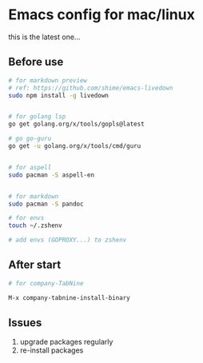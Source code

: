 # Emacs config for mac/linux


this is the latest one...


## Before use

```bash
# for markdown preview
# ref: https://github.com/shime/emacs-livedown
sudo npm install -g livedown


# for golang lsp
go get golang.org/x/tools/gopls@latest

# go go-guru
go get -u golang.org/x/tools/cmd/guru


# for aspell
sudo pacman -S aspell-en


# for markdown
sudo pacman -S pandoc

# for envs
touch ~/.zshenv

# add envs (GOPROXY...) to zshenv

```



## After start

```bash
# for company-TabNine

M-x company-tabnine-install-binary

```


## Issues

1. upgrade packages regularly
2. re-install packages
